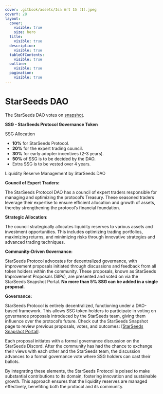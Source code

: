 ```yaml
---
cover: .gitbook/assets/Isa Art 15 (1).jpeg
coverY: 28
layout:
  cover:
    visible: true
    size: hero
  title:
    visible: true
  description:
    visible: true
  tableOfContents:
    visible: true
  outline:
    visible: true
  pagination:
    visible: true
---
```


# StarSeeds DAO

The StarSeeds DAO votes on [snapshot](https://sdao.pro/vote).&#x20;

**SSG - StarSeeds Protocol Governance Token**

SSG Allocation

* **10%** for StarSeeds Protocol.
* **20%** for the expert trading council.
* **30%** for early adopter incentives (2-3 years).
* **50%** of SSG is to be decided by the DAO.
* Extra SSG is to be vested over 4 years.

Liquidity Reserve Management by StarSeeds DAO

**Council of Expert Traders:**

The StarSeeds Protocol DAO has a council of expert traders responsible for managing and optimizing the protocol’s Treasury. These seasoned traders leverage their expertise to ensure efficient allocation and growth of assets, thereby strengthening the protocol’s financial foundation.

**Strategic Allocation:**

The council strategically allocates liquidity reserves to various assets and investment opportunities. This includes optimizing trading portfolios, maximizing returns, and minimizing risks through innovative strategies and advanced trading techniques.

**Community-Driven Governance:**

StarSeeds Protocol advocates for decentralized governance, with improvement proposals initiated through discussions and feedback from all token holders within the community. These proposals, known as StarSeeds Improvement Proposals (SIPs), are presented and voted on via the StarSeeds Snapshot Portal. **No more than 5% SSG can be added in a single proposal.**

**Governance:**

StarSeeds Protocol is entirely decentralized, functioning under a DAO-based framework. This allows SSG token holders to participate in voting on governance proposals introduced by the StarSeeds team, giving them influence over the protocol’s future. Check out the StarSeeds Snapshot page to review previous proposals, votes, and outcomes: \[[StarSeeds Snapshot Portal](https://snapshot.org/#/starseeds-dao.eth)].

Each proposal initiates with a formal governance discussion on the StarSeeds Discord. After the community has had the chance to exchange their views with each other and the StarSeeds team, the discussion advances to a formal governance vote where SSG holders can cast their ballots.

By integrating these elements, the StarSeeds Protocol is poised to make substantial contributions to its domain, fostering innovation and sustainable growth. This approach ensures that the liquidity reserves are managed effectively, benefiting both the protocol and its community.
